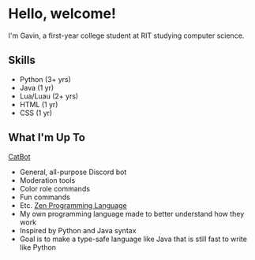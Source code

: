 # Hello, welcome!
I'm Gavin, a first-year college student at RIT studying computer science.

## Skills
* Python (3+ yrs)
* Java (1 yr)
* Lua/Luau (2+ yrs)
* HTML (1 yr)
* CSS (1 yr)

## What I'm Up To
[CatBot](https://github.com/Zentiph/CatBot)
* General, all-purpose Discord bot
* Moderation tools
* Color role commands
* Fun commands
* Etc.
[Zen Programming Language](https://github.com/Zentiph/Zen)
* My own programming language made to better understand how they work
* Inspired by Python and Java syntax
* Goal is to make a type-safe language like Java that is still fast to write like Python
